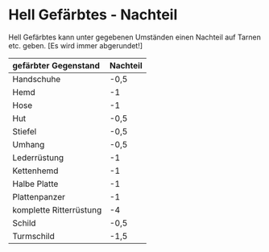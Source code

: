 # Hell Gefärbtes - Nachteil

Hell Gefärbtes kann unter gegebenen Umständen einen Nachteil auf Tarnen etc. geben. \[Es wird immer abgerundet!\]

| gefärbter Gegenstand | Nachteil |
| :--- | :--- |
| Handschuhe | -0,5 |
| Hemd | -1 |
| Hose | -1 |
| Hut | -0,5 |
| Stiefel | -0,5 |
| Umhang | -0,5 |
| Lederrüstung | -1 |
| Kettenhemd | -1 |
| Halbe Platte | -1 |
| Plattenpanzer | -1 |
| komplette Ritterrüstung | -4 |
| Schild | -0,5 |
| Turmschild | -1,5 |

